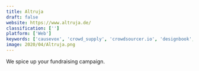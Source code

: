 ```yaml
---
title: Altruja
draft: false 
website: https://www.altruja.de/
classification: ['']
platform: ['Web']
keywords: ['causevox', 'crowd_supply', 'crowdsourcer.io', 'designbook', 'donor_tools', 'donordrive', 'donorhut', 'fundly', 'givelify', 'goteo', 'kickstarter', 'rallybound', 'selfstarter', 'sumofus', 'telosa_exceed', 'etapestry']
image: 2020/04/Altruja.png
---
```

We spice up your fundraising campaign.